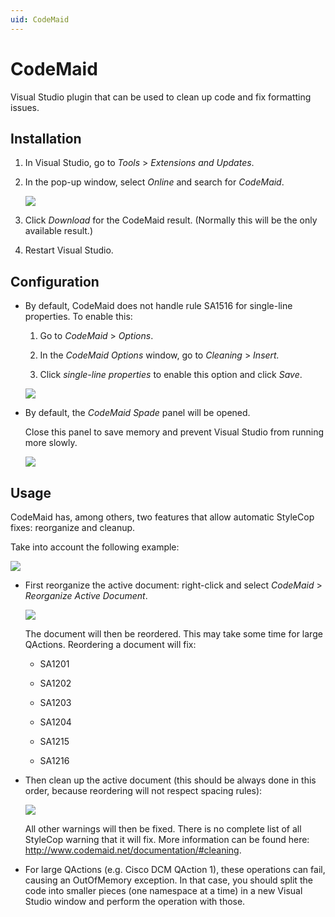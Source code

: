 ```yaml
---
uid: CodeMaid
---
```


# CodeMaid

Visual Studio plugin that can be used to clean up code and fix formatting issues.

## Installation

1. In Visual Studio, go to *Tools* > *Extensions and Updates*.

2. In the pop-up window, select *Online* and search for *CodeMaid*.

	![](~/develop/images/Codemaid_download.png)

3. Click *Download* for the CodeMaid result. (Normally this will be the only available result.)

4. Restart Visual Studio.

## Configuration

- By default, CodeMaid does not handle rule SA1516 for single-line properties. To enable this:

    1. Go to *CodeMaid* > *Options*.

    2. In the *CodeMaid Options* window, go to *Cleaning* > *Insert.*

    3. Click *single-line properties* to enable this option and click *Save*.

	![](~/develop/images/codemaid_options.png)

- By default, the *CodeMaid Spade* panel will be opened.

    Close this panel to save memory and prevent Visual Studio from running more slowly.

	![](~/develop/images/codemaid_spade.png)

## Usage

CodeMaid has, among others, two features that allow automatic StyleCop fixes: reorganize and cleanup.

Take into account the following example:

![](~/develop/images/codemaid_example.png)

- First reorganize the active document: right-click and select *CodeMaid* > *Reorganize Active Document*.

	![](~/develop/images/codemaid_reorganize.png)

    The document will then be reordered. This may take some time for large QActions.     Reordering a document will fix:

    - SA1201

    - SA1202

    - SA1203

    - SA1204

    - SA1215

    - SA1216

- Then clean up the active document (this should be always done in this order, because reordering will not respect spacing rules):

	![](~/develop/images/codemaid_cleanup.png)

    All other warnings will then be fixed. There is no complete list of all StyleCop warning that it will fix. More information can be found here: <br><http://www.codemaid.net/documentation/#cleaning>.

- For large QActions (e.g. Cisco DCM QAction 1), these operations can fail, causing an OutOfMemory exception. In that case, you should split the code into smaller pieces (one namespace at a time) in a new Visual Studio window and perform the operation with those.
